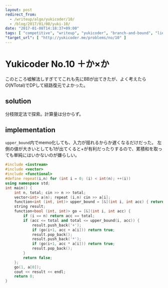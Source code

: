 ```yaml
---
layout: post
redirect_from:
  - /writeup/algo/yukicoder/10/
  - /blog/2017/01/08/yuki-10/
date: "2017-01-08T14:18:37+09:00"
tags: [ "competitive", "writeup", "yukicoder", "branch-and-bound", "lie" ]
"target_url": [ "http://yukicoder.me/problems/no/10" ]
---
```


# Yukicoder No.10 ＋か×か

このところ嘘解法しすぎててこれも先にBBが出てきたが、よく考えたら$O(N\mathrm{Total})$でDPして経路復元でよかった。

## solution

分枝限定法で探索。計算量は分からず。

## implementation

`upper_bound`内でmemo化しても、入力が揺れるからか遅くなるだけだった。
左側の値が大きいとしても$1$が出てくると$+$が有利だったりするので、累積和を取っても単純にはいかないのが嫌らしい。

``` c++
#include <iostream>
#include <vector>
#include <functional>
#define repeat(i,n) for (int i = 0; (i) < int(n); ++(i))
using namespace std;
int main() {
    int n, total; cin >> n >> total;
    vector<int> a(n); repeat (i,n) cin >> a[i];
    function<int (int, int)> upper_bound = [&](int i, int acc) { return i == n or acc == total+1 ? acc : upper_bound(i+1, min(total+1, max(acc + a[i], acc * a[i]))); };
    string result;
    function<bool (int, int)> go = [&](int i, int acc) {
        if (i == n) return acc == total;
        if (acc <= total and total <= upper_bound(i, acc)) {
            result.push_back('+');
            if (go(i+1, acc + a[i])) return true;
            result.pop_back();
            result.push_back('*');
            if (go(i+1, acc * a[i])) return true;
            result.pop_back();
        }
        return false;
    };
    go(1, a[0]);
    cout << result << endl;
    return 0;
}
```
